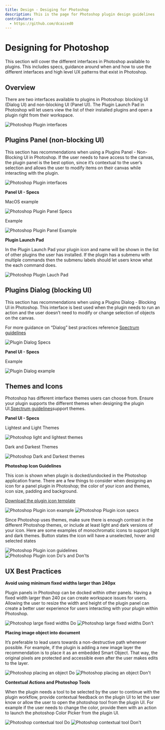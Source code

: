 ```yaml
---
title: Design - Desiging for Photoshop
description: This is the page for Photoshop plugin design guidelines
contributors:
  - https://github.com/dcaiced0
---
```

# Designing for Photoshop

This section will cover the different interfaces in Photoshop available to plugins. This includes specs, guidance around when and how to use the different interfaces and high level UX patterns that exist in Photoshop. 


 

## Overview

There are two interfaces available to plugins in Photoshop: blocking UI (Dialog UI) and non-blocking UI (Panel UI).  The Plugin Launch Pad in Photoshop will let users view the list of their installed plugins and open a plugin right from their workspace. 

![Photoshop Plugin interfaces](../ux-images/pluginsinphotoshop.png)

## Plugins Panel (non-blocking UI)

This section has recommendations when using a Plugins Panel - Non-Blocking UI in Photoshop. If the user needs to have access to the canvas, the plugin panel is the best option, since it’s contextual to the user’s selection and allows the user to modify items on their canvas while interacting with the plugin. 

![Photoshop Plugin interfaces](../ux-images/Photoshop_panel.png)

**Panel UI - Specs**

MacOS example

![Photoshop Plugin Panel Specs](../ux-images/photoshoppanelspecs.png)

Example

![Photoshop Plugin Panel Example](../ux-images/pspluginexample.png)

**Plugin Launch Pad**

In the Plugin Launch Pad your plugin icon and name will be shown in the list of other plugins the user has installed. If the plugin has a submenu with multiple commands then the submenu labels should let users know what the each command does. 

![Photoshop Plugin Lauch Pad](../ux-images/pspluginlaunchpad.png)


## Plugins Dialog (blocking UI)

This section has recommendations when using a Plugins Dialog - Blocking UI in Photoshop. This interface is best used when the plugin needs to run an action and the user doesn’t need to modify or change selection of objects on the canvas.

For more guidance on “Dialog” best practices reference [Spectrum guidelines](spectrum.adobe.com/page/dialog)

![Plugin Dialog Specs](../ux-images/plugindialogspecs.png)

**Panel UI - Specs**

Example

![Plugin Dialog example](../ux-images/plugindialogexample.png)


## Themes and Icons

Photoshop has different interface themes users can choose from. Ensure your plugin supports the different themes when designing the plugin UI.[Spectrum guidelines](Link)support themes.

**Panel UI - Specs**

Lightest and Light Themes

![Photoshop light and lightest themes](../ux-images/lightThemes.png)

Dark and Darkest Themes

![Photoshop Dark and Darkest themes](../ux-images/darkThemes.png)


**Photoshop Icon Guidelines**

This icon is shown when plugin is docked/undocked in the Photoshop application frame. There are a few things to consider when designing an icon for a panel plugin in Photoshop; the color of your icon and themes, icon size, padding and background.

[Download the plugin icon template](Link)

![Photoshop Plugin icon example](../ux-images/psiconexample.png)
![Photoshop Plugin icon specs](../ux-images/psiconspecs.png)

Since Photoshop uses themes, make sure there is enough contrast in the different Photoshop themes, or include at least light and dark versions of your icon. Here are some examples of monochromatic icons to support light and dark themes. Button states the icon will have a unselected, hover and selected states

![Photoshop Plugin icon guidelines](../ux-images/psiconguidelines.png)
![Photoshop Plugin icon Do's and Don'ts](../ux-images/psicondosdonts.png)

## UX Best Practices

**Avoid using minimum fixed widths larger than 240px**

Plugin panels in Photoshop can be docked within other panels. Having a fixed width larger than 240 px can create workspace issues for users. Allowing the user to resize the width and height of the plugin panel can create a better user experience for users interacting with your plugin within Photoshop.

![Photoshop large fixed widths Do](../ux-images/pslargewidtdo.png)
![Photoshop large fixed widths Don't](../ux-images/pslargewidthdont.png)

**Placing image object into document**

It’s preferable to lead users towards a non-destructive path whenever possible. For example, if the plugin is adding a new image layer the recommendation is to place it as an embedded Smart Object. That way, the original pixels are protected and accessible even after the user makes edits to the layer.

![Photoshop placing an object Do](../ux-images/psplaceobjectdo.png)
![Photoshop placing an object Don't](../ux-images/psplaceobjectdont.png)

**Contextual Actions and Photoshop Tools**

When the plugin needs a tool to be selected by the user to continue with the plugin workflow, provide contextual feedback on the plugin UI to let the user know or allow the user to open the photoshop tool from the plugin UI. For example if the user needs to change the color, provide them with an action to launch the photoshop Color Picker from the plugin UI.

![Photoshop contextual tool Do](../ux-images/pscontextualtoolsDo.png)
![Photoshop contextual tool Don't](../ux-images/pscontextualtoolsDont.png)